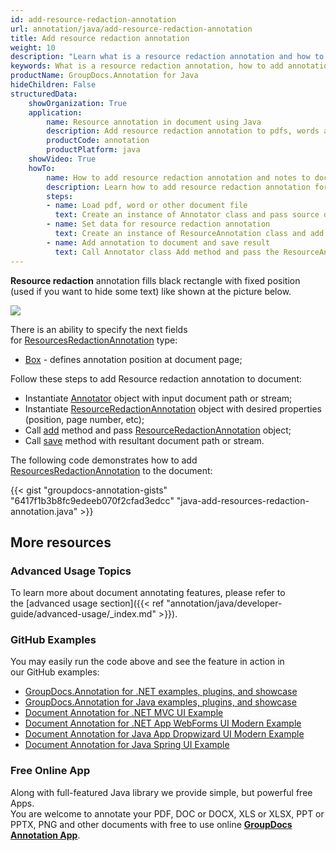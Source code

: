 ```yaml
---
id: add-resource-redaction-annotation
url: annotation/java/add-resource-redaction-annotation
title: Add resource redaction annotation
weight: 10
description: "Learn what is a resource redaction annotation and how to add it to a document programmatically using GroupDocs.Annotation for Java."
keywords: What is a resource redaction annotation, how to add annotation, add resource redaction annotation
productName: GroupDocs.Annotation for Java
hideChildren: False
structuredData:
    showOrganization: True
    application:
        name: Resource annotation in document using Java
        description: Add resource redaction annotation to pdfs, words and other documents natively on mac, windows or ubuntu with high performance using Java language and GroupDocs.Annotation for Java APIs
        productCode: annotation
        productPlatform: java 
    showVideo: True
    howTo:
        name: How to add resource redaction annotation and notes to document in Java
        description: Learn how to add resource redaction annotation for mark up words, pdf or other document in Java step by step
        steps:
        - name: Load pdf, word or other document file
          text: Create an instance of Annotator class and pass source document file path as a constructor parameter. You may specify absolute or relative file path as per your requirements.
        - name: Set data for resource redaction annotation
          text: Create an instance of ResourceAnnotation class and add data for resource redaction annotation.
        - name: Add annotation to document and save result
          text: Call Annotator class Add method and pass the ResourceAnnotation object from the previous step as parameter then call Save method from Annotator class and pass the output filename as parameter.
---
```

**Resource redaction** annotation fills black rectangle with fixed position (used if you want to hide some text) like shown at the picture below. 

![](annotation/java/images/add-resource-redaction-annotation.png)

There is an ability to specify the next fields for [ResourcesRedactionAnnotation](https://apireference.groupdocs.com/java/annotation/com.groupdocs.annotation.models.annotationmodels/ResourcesRedactionAnnotation) type:
*   [Box](https://apireference.groupdocs.com/annotation/java/com.groupdocs.annotation.models.annotationmodels/ResourcesRedactionAnnotation#getBox()) - defines annotation position at document page;
    

Follow these steps to add Resource redaction annotation to document:
*   Instantiate [Annotator](https://apireference.groupdocs.com/java/annotation/com.groupdocs.annotation/Annotator) object with input document path or stream;
*   Instantiate [ResourceRedactionAnnotation](https://apireference.groupdocs.com/java/annotation/com.groupdocs.annotation.models.annotationmodels/ResourcesRedactionAnnotation) object with desired properties (position, page number, etc);
*   Call [add](https://apireference.groupdocs.com/java/annotation/com.groupdocs.annotation/Annotator#add(com.groupdocs.annotation.models.annotationmodels.AnnotationBase)) method and pass [ResourceRedactionAnnotation](https://apireference.groupdocs.com/java/annotation/com.groupdocs.annotation.models.annotationmodels/ResourcesRedactionAnnotation) object;
*   Call [save](https://apireference.groupdocs.com/java/annotation/com.groupdocs.annotation/Annotator#save(java.io.InputStream)) method with resultant document path or stream.

The following code demonstrates how to add [ResourcesRedactionAnnotation](https://apireference.groupdocs.com/java/annotation/com.groupdocs.annotation.models.annotationmodels/ResourcesRedactionAnnotation) to the document:

{{< gist "groupdocs-annotation-gists" "6417f1b3b8fc9edeeb070f2cfad3edcc" "java-add-resources-redaction-annotation.java" >}}

## More resources
### Advanced Usage Topics
To learn more about document annotating features, please refer to the [advanced usage section]({{< ref "annotation/java/developer-guide/advanced-usage/_index.md" >}}).

### GitHub Examples
You may easily run the code above and see the feature in action in our GitHub examples:

*   [GroupDocs.Annotation for .NET examples, plugins, and showcase](https://github.com/groupdocs-annotation/GroupDocs.Annotation-for-.NET)
*   [GroupDocs.Annotation for Java examples, plugins, and showcase](https://github.com/groupdocs-annotation/GroupDocs.Annotation-for-Java)
*   [Document Annotation for .NET MVC UI Example](https://github.com/groupdocs-annotation/GroupDocs.Annotation-for-.NET-MVC)
*   [Document Annotation for .NET App WebForms UI Modern Example](https://github.com/groupdocs-annotation/GroupDocs.Annotation-for-.NET-WebForms)
*   [Document Annotation for Java App Dropwizard UI Modern Example](https://github.com/groupdocs-annotation/GroupDocs.Annotation-for-Java-Dropwizard)
*   [Document Annotation for Java Spring UI Example](https://github.com/groupdocs-annotation/GroupDocs.Annotation-for-Java-Spring)

### Free Online App
Along with full-featured Java library we provide simple, but powerful free Apps.  
You are welcome to annotate your PDF, DOC or DOCX, XLS or XLSX, PPT or PPTX, PNG and other documents with free to use online **[GroupDocs Annotation App](https://products.groupdocs.app/annotation)**.
